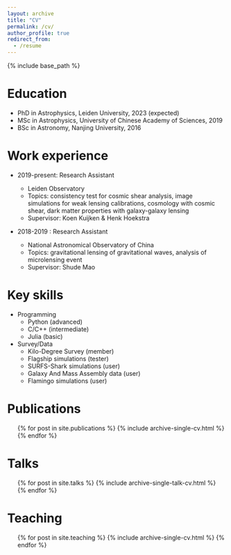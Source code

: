 ```yaml
---
layout: archive
title: "CV"
permalink: /cv/
author_profile: true
redirect_from:
  - /resume
---
```


{% include base_path %}

Education
======
* PhD in Astrophysics, Leiden University, 2023 (expected)
* MSc in Astrophysics, University of Chinese Academy of Sciences, 2019
* BSc in Astronomy, Nanjing University, 2016

Work experience
======
* 2019-present: Research Assistant
  * Leiden Observatory
  * Topics: consistency test for cosmic shear analysis, image simulations for weak lensing calibrations, cosmology with cosmic shear, dark matter properties with galaxy-galaxy lensing 
  * Supervisor: Koen Kuijken & Henk Hoekstra

* 2018-2019 : Research Assistant
  * National Astronomical Observatory of China
  * Topics: gravitational lensing of gravitational waves, analysis of microlensing event 
  * Supervisor: Shude Mao
  
Key skills
======
* Programming
  * Python (advanced)
  * C/C++ (intermediate)
  * Julia (basic)
* Survey/Data
  * Kilo-Degree Survey (member)
  * Flagship simulations (tester)
  * SURFS-Shark simulations (user)
  * Galaxy And Mass Assembly data (user)
  * Flamingo simulations (user)

Publications
======
  <ul>{% for post in site.publications %}
    {% include archive-single-cv.html %}
  {% endfor %}</ul>
  
Talks
======
  <ul>{% for post in site.talks %}
    {% include archive-single-talk-cv.html %}
  {% endfor %}</ul>
  
Teaching
======
  <ul>{% for post in site.teaching %}
    {% include archive-single-cv.html %}
  {% endfor %}</ul>